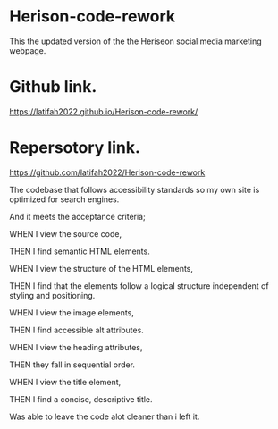 # Herison-code-rework

This the updated version of the the Heriseon social media marketing webpage. 

# Github link.

https://latifah2022.github.io/Herison-code-rework/

# Repersotory link.

https://github.com/latifah2022/Herison-code-rework

The codebase that follows accessibility standards
so my own site is optimized for search engines.

 And it meets the acceptance criteria;

WHEN I view the source code,

THEN I find semantic HTML elements.

WHEN I view the structure of the HTML elements,

THEN I find that the elements follow a logical structure independent of styling and positioning.

WHEN I view the image elements,

THEN I find accessible alt attributes.

WHEN I view the heading attributes,

THEN they fall in sequential order.

WHEN I view the title element,

THEN I find a concise, descriptive title. 

Was able to leave the code alot cleaner than i left it.
